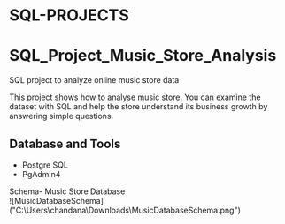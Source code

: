 # SQL-PROJECTS
# SQL_Project_Music_Store_Analysis
SQL project to analyze online music store data

This project shows how to analyse music store. You can examine the dataset with SQL and help the store understand its business growth by answering simple questions.


## Database and Tools
* Postgre SQL
* PgAdmin4

Schema- Music Store Database  
![MusicDatabaseSchema]
("C:\Users\chandana\Downloads\MusicDatabaseSchema.png")
